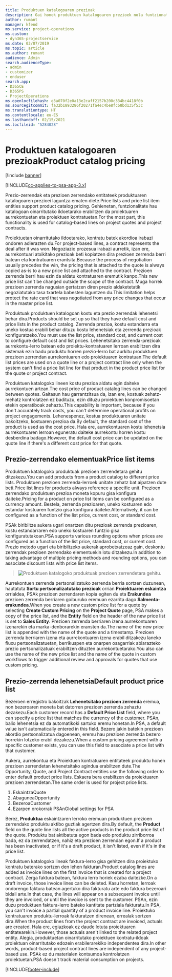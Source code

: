 ```yaml
---
title: Produktuen katalogoaren prezioak
description: Gai honek produktuen katalogoaren prezioek nola funtzionatzen duten informazioa eskaintzen du Dynamics 365 Project Service Automation-en (PSA).
author: rumant
manager: kfend
ms.service: project-operations
ms.custom:
- dyn365-projectservice
ms.date: 03/07/2019
ms.topic: article
ms.author: rumant
audience: Admin
search.audienceType:
- admin
- customizer
- enduser
search.app:
- D365CE
- D365PS
- ProjectOperations
ms.openlocfilehash: e3a070f2e0a13e2caff2157b200c334bc4418f0b
ms.sourcegitcommit: fa32b1893286f20271fa4ec4be8fc68bd135f53c
ms.translationtype: HT
ms.contentlocale: eu-ES
ms.lasthandoff: 02/15/2021
ms.locfileid: "5284028"
---
```

# <a name="product-catalog-pricing"></a><span data-ttu-id="e31eb-103">Produktuen katalogoaren prezioak</span><span class="sxs-lookup"><span data-stu-id="e31eb-103">Product catalog pricing</span></span> 

[!include [banner](../includes/psa-now-project-operations.md)]

[!INCLUDE[cc-applies-to-psa-app-3.x](../includes/cc-applies-to-psa-app-3x.md)]


<span data-ttu-id="e31eb-104">Prezio-zerrendak eta prezioen zerrendako entitateek produktuaren katalogoaren prezioei laguntza ematen diete.</span><span class="sxs-lookup"><span data-stu-id="e31eb-104">Price lists and price list item entities support product catalog pricing.</span></span> <span data-ttu-id="e31eb-105">Gehienetan, funtzionalitate hau katalogoan oinarritutako ildoetarako erabiltzen da proiektuaren aurrekontuetan eta proiektuen kontratuetan.</span><span class="sxs-lookup"><span data-stu-id="e31eb-105">For the most part, this functionality is used for catalog-based lines on project quotes and project contracts.</span></span>

<span data-ttu-id="e31eb-106">Proiektuetan oinarritutako ildoetarako, kontratu batek akordioa irabazi ondoren adierazten du.</span><span class="sxs-lookup"><span data-stu-id="e31eb-106">For project-based lines, a contract represents the deal after it was won.</span></span> <span data-ttu-id="e31eb-107">Negoziazio prozesua irabazi aurretik, izan ere, aurrekontuari atxikitako prezioak beti kopiatzen dira prezioen zerrenda berri batean eta kontratuaren erantsita.</span><span class="sxs-lookup"><span data-stu-id="e31eb-107">Because the process of negotiation usually precedes the win, the pricing that is attached to the quote is always copied as-is to a new price list and attached to the contract.</span></span> <span data-ttu-id="e31eb-108">Prezioen zerrenda berri hau ezin da aldatu kontratuaren eremutik kanpo.</span><span class="sxs-lookup"><span data-stu-id="e31eb-108">This new price list can't be changed outside the scope of the contract.</span></span> <span data-ttu-id="e31eb-109">Muga horrek prezioen zerrenda nagusian gertatzen diren prezio aldaketetatik negoziatutako tasa txartela babesten laguntzen du.</span><span class="sxs-lookup"><span data-stu-id="e31eb-109">This limitation helps protect the rate card that was negotiated from any price changes that occur in the master price list.</span></span>

<span data-ttu-id="e31eb-110">Produktuak produktuen katalogoan kostu eta prezio zerrendak lehenetsi behar dira.</span><span class="sxs-lookup"><span data-stu-id="e31eb-110">Products should be set up so that they have default cost and price lists in the product catalog.</span></span> <span data-ttu-id="e31eb-111">Zerrenda prezioa, kostu estandarra eta uneko kostua erabili behar dituzu kostu lehenetsiak eta zerrenda prezioak konfiguratzeko.</span><span class="sxs-lookup"><span data-stu-id="e31eb-111">You must use the list price, standard cost, and current cost to configure default cost and list prices.</span></span> <span data-ttu-id="e31eb-112">Lehenetsitako zerrenda-prezioak aurrekontu-lerro batean edo proiektu-kontratuaren lerroan erabiltzen dira sistemak ezin badu produktu horren prezio-lerro bat aurkitu produktuen prezioen zerrendan aurrekontuaren edo proiektuaren kontratuan.</span><span class="sxs-lookup"><span data-stu-id="e31eb-112">The default list prices are used on a quote line or a project contract line only when the system can't find a price list line for that product in the product price list for the quote or project contract.</span></span>

<span data-ttu-id="e31eb-113">Produktuen katalogoko lineen kostu prezioa aldatu egin daiteke aurrekontuen artean.</span><span class="sxs-lookup"><span data-stu-id="e31eb-113">The cost price of product catalog lines can be changed between quotes.</span></span> <span data-ttu-id="e31eb-114">Gaitasun hau garrantzitsua da, izan ere, kostuak zehatz-mehatz kontrolatzen ez badituzu, ezin dituzu proiektuen konpromisoetan etekin operatiboak zehaztu.</span><span class="sxs-lookup"><span data-stu-id="e31eb-114">This capability is important, because if you don't accurately track costs, you can't determine operational profits on project engagements.</span></span> <span data-ttu-id="e31eb-115">Lehenespenez, kostua produktuaren unitate bakoitzeko, kostuaren prezioa da.</span><span class="sxs-lookup"><span data-stu-id="e31eb-115">By default, the standard cost of the product is used as the cost price.</span></span> <span data-ttu-id="e31eb-116">Hala ere, aurrekontuaren kostu lehenetsia aurrekontuaren lerroan eguneratu daiteke aurrekontu horren kostu desberdina badago.</span><span class="sxs-lookup"><span data-stu-id="e31eb-116">However, the default cost price can be updated on the quote line if there's a different cost price for that quote.</span></span>

## <a name="price-list-items"></a><span data-ttu-id="e31eb-117">Prezio-zerrendako elementuak</span><span class="sxs-lookup"><span data-stu-id="e31eb-117">Price list items</span></span>

<span data-ttu-id="e31eb-118">Produktuen katalogoko produktuak prezioen zerrendetara gehitu ditzakezu.</span><span class="sxs-lookup"><span data-stu-id="e31eb-118">You can add products from a product catalog to different price lists.</span></span> <span data-ttu-id="e31eb-119">Produktuen prezioen zerrenda-lerroek unitate zehatz bat aipatzen dute beti.</span><span class="sxs-lookup"><span data-stu-id="e31eb-119">Price list lines for products always reference a specific unit.</span></span> <span data-ttu-id="e31eb-120">Prezioen zerrendako produktuen prezioa moneta kopuru gisa konfigura daiteke.</span><span class="sxs-lookup"><span data-stu-id="e31eb-120">Pricing for a product on price list items can be configured as a currency amount.</span></span> <span data-ttu-id="e31eb-121">Bestela, zerrenda prezioaren, uneko kostuaren edo estandar kostuaren funtzio gisa konfigura daiteke.</span><span class="sxs-lookup"><span data-stu-id="e31eb-121">Alternatively, it can be configured as a function of the list price, current cost, or standard cost.</span></span>

<span data-ttu-id="e31eb-122">PSAk biribiltze aukera ugari onartzen ditu prezioak zerrenda prezioaren, kostu estandarraren edo uneko kostuaren funtzio gisa konfiguratutakoan.</span><span class="sxs-lookup"><span data-stu-id="e31eb-122">PSA supports various rounding options when prices are configured as a function of the list price, standard cost, or current cost.</span></span> <span data-ttu-id="e31eb-123">Prezio metodo ugari eta biribiltzeko aukerak aprobetxatzeaz gain, deskontu zerrendak prezioen zerrendako elementuekin lotu ditzakezu.</span><span class="sxs-lookup"><span data-stu-id="e31eb-123">In addition to taking advantage of multiple pricing methods and rounding options, you can associate discount lists with price list items.</span></span> 

> ![Produktuen katalogoko produktuak prezioen zerrendetara gehitu.](media/basic-guide-16.png)

<span data-ttu-id="e31eb-125">Aurrekontuen zerrenda pertsonalizatuko zerrenda berria sortzen duzunean, hautatuta **Sortu pertsonalizatutako prezioak** orrian **Proiektuaren eskaintza** orrialdea, PSAk prezioen zerrendaren kopia egiten du eta **Erakundea** prezioen zerrenda berriaren goiburuko eremuan ezarrita dago **Salmenta-erakundea**.</span><span class="sxs-lookup"><span data-stu-id="e31eb-125">When you create a new custom price list for a quote by selecting **Create Custom Pricing** on the **Project Quote** page, PSA makes a copy of the price list, and the **Entity** field on the header of the new price list is set to **Sales Entity**.</span></span> <span data-ttu-id="e31eb-126">Prezioen zerrenda berriaren izena aurrekontuaren izenarekin eta marka-denborarekin eransten da.</span><span class="sxs-lookup"><span data-stu-id="e31eb-126">The name of the new price list is appended with the name of the quote and a timestamp.</span></span> <span data-ttu-id="e31eb-127">Prezioen zerrenda berriaren izena eta aurrekontuaren izena erabil ditzakezu laneko fluxu pertsonalizatuetan, berrikuspen eta onarpen osagarriak abiarazteko prezio pertsonalizatuak erabiltzen dituzten aurrekontuetarako.</span><span class="sxs-lookup"><span data-stu-id="e31eb-127">You also can use the name of the new price list and the name of the quote in custom workflows to trigger additional review and approvals for quotes that use custom pricing.</span></span>

 
## <a name="default-product-price-list"></a><span data-ttu-id="e31eb-128">Prezio-zerrenda lehenetsia</span><span class="sxs-lookup"><span data-stu-id="e31eb-128">Default product price list</span></span>
<span data-ttu-id="e31eb-129">Bezeroen erregistro bakoitzak **Lehenetsitako prezioen zerrenda** eremua, non bezeroaren moneta bat datorren prezioen zerrenda zehaztu dezakezu.</span><span class="sxs-lookup"><span data-stu-id="e31eb-129">Each customer record has a **Default Price List** field, where you can specify a price list that matches the currency of the customer.</span></span> <span data-ttu-id="e31eb-130">PSAn, balio lehenetsia ez da automatikoki sartuko eremu honetan.</span><span class="sxs-lookup"><span data-stu-id="e31eb-130">In PSA, a default value isn't automatically entered in this field.</span></span> <span data-ttu-id="e31eb-131">Bezero jakin batekin prezioen akordio pertsonalizatua dagoenean, eremu hau prezioen zerrenda bezero horrekin lotzeko erabil dezakezu.</span><span class="sxs-lookup"><span data-stu-id="e31eb-131">When a custom pricing agreement with a specific customer exists, you can use this field to associate a price list with that customer.</span></span>

<span data-ttu-id="e31eb-132">Aukera, aurrekontua eta Proiektuen kontratuaren entitateek produktu honen prezioen zerrendetan lehenetsitako agindua erabiltzen dute.</span><span class="sxs-lookup"><span data-stu-id="e31eb-132">The Opportunity, Quote, and Project Contract entities use the following order to enter default product price lists.</span></span> <span data-ttu-id="e31eb-133">Eskaera bera erabiltzen da proiektuaren prezioen zerrendetan.</span><span class="sxs-lookup"><span data-stu-id="e31eb-133">The same order is used for project price lists.</span></span>

1.  <span data-ttu-id="e31eb-134">Eskaintza</span><span class="sxs-lookup"><span data-stu-id="e31eb-134">Quote</span></span>
2.  <span data-ttu-id="e31eb-135">Abagunea</span><span class="sxs-lookup"><span data-stu-id="e31eb-135">Opportunity</span></span>
3.  <span data-ttu-id="e31eb-136">Bezeroa</span><span class="sxs-lookup"><span data-stu-id="e31eb-136">Customer</span></span>
4.  <span data-ttu-id="e31eb-137">Ezarpen orokorrak PSAn</span><span class="sxs-lookup"><span data-stu-id="e31eb-137">Global settings for PSA</span></span>

<span data-ttu-id="e31eb-138">Berez, **Produktua** eskaintzaren lerroko eremuan produktuen prezioen zerrendako produktu aktibo guztiak agertzen dira.</span><span class="sxs-lookup"><span data-stu-id="e31eb-138">By default, the **Product** field on the quote line lists all the active products in the product price list of the quote.</span></span> <span data-ttu-id="e31eb-139">Produktu bat aktibatuta egon bada edo produktu zirriborroa bada, ez da zerrendatzen, nahiz eta prezioen zerrendan egon.</span><span class="sxs-lookup"><span data-stu-id="e31eb-139">If a product has been inactivated, or if it's a draft product, it isn't listed, even if it's in the price list.</span></span> 

<span data-ttu-id="e31eb-140">Produktuen katalogoko lineak faktura-lerro gisa gehitzen dira proiektuko kontratu baterako sortzen den lehen fakturan.</span><span class="sxs-lookup"><span data-stu-id="e31eb-140">Product catalog lines are added as invoice lines on the first invoice that is created for a project contract.</span></span> <span data-ttu-id="e31eb-141">Zerga faktura batean, faktura lerro horiek ezaba daitezke.</span><span class="sxs-lookup"><span data-stu-id="e31eb-141">On a draft invoice, those invoice lines can be deleted.</span></span> <span data-ttu-id="e31eb-142">Kasu horretan, lerroak ondorengo faktura batean agertuko dira fakturatu arte edo faktura bezeroari bidali arte.</span><span class="sxs-lookup"><span data-stu-id="e31eb-142">In that case, the lines will appear on a subsequent invoice until they are invoiced, or until the invoice is sent to the customer.</span></span> <span data-ttu-id="e31eb-143">PSAn, ezin duzu produktuen faktura-lerro bateko kantitate partziala fakturatu.</span><span class="sxs-lookup"><span data-stu-id="e31eb-143">In PSA, you can't invoice a partial quantity of a product invoice line.</span></span> <span data-ttu-id="e31eb-144">Proiektuko kontratuaren produktu-lerroak fakturatzen direnean, errealak sortzen dira.</span><span class="sxs-lookup"><span data-stu-id="e31eb-144">When the product lines from the project contract are invoiced, actuals are created.</span></span> <span data-ttu-id="e31eb-145">Hala ere, egiazkoak ez daude lotuta proiektuaren entitatearekin.</span><span class="sxs-lookup"><span data-stu-id="e31eb-145">However, those actuals aren't linked to the related project entity.</span></span> <span data-ttu-id="e31eb-146">Alegia, produktuetan oinarritutako proiektuen kontratu-ildoak proiektuan oinarritutako edozein erabilerarekiko independentea dira.</span><span class="sxs-lookup"><span data-stu-id="e31eb-146">In other words, product-based project contract lines are independent of any project-based use.</span></span> <span data-ttu-id="e31eb-147">PSAk ez du materialen kontsumoa kontrolatzen proiektuetan.</span><span class="sxs-lookup"><span data-stu-id="e31eb-147">PSA doesn't track material consumption on projects.</span></span>


[!INCLUDE[footer-include](../includes/footer-banner.md)]